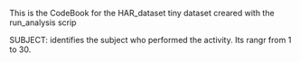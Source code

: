 This is the CodeBook for the HAR_dataset tiny dataset creared with the run_analysis scrip

SUBJECT: identifies the subject who performed the activity. Its rangr from 1 to 30.